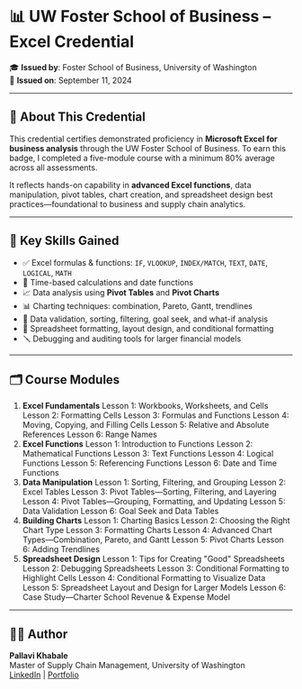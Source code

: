 # 📊 UW Foster School of Business – Excel Credential

🎓 **Issued by**: Foster School of Business, University of Washington  
📅 **Issued on**: September 11, 2024  

---

## 📘 About This Credential

This credential certifies demonstrated proficiency in **Microsoft Excel for business analysis** through the UW Foster School of Business. To earn this badge, I completed a five-module course with a minimum 80% average across all assessments.

It reflects hands-on capability in **advanced Excel functions**, data manipulation, pivot tables, chart creation, and spreadsheet design best practices—foundational to business and supply chain analytics.

---

## 🧠 Key Skills Gained

- ✅ Excel formulas & functions: `IF`, `VLOOKUP`, `INDEX/MATCH`, `TEXT`, `DATE`, `LOGICAL`, `MATH`
- 📅 Time-based calculations and date functions
- 📈 Data analysis using **Pivot Tables** and **Pivot Charts**
- 📊 Charting techniques: combination, Pareto, Gantt, trendlines
- 🧩 Data validation, sorting, filtering, goal seek, and what-if analysis
- 🎨 Spreadsheet formatting, layout design, and conditional formatting
- 🪛 Debugging and auditing tools for larger financial models

---

## 🗂 Course Modules

1. **Excel Fundamentals**
    Lesson 1: Workbooks, Worksheets, and Cells
    Lesson 2: Formatting Cells
    Lesson 3: Formulas and Functions
    Lesson 4: Moving, Copying, and Filling Cells
    Lesson 5: Relative and Absolute References
    Lesson 6: Range Names
2. **Excel Functions**
    Lesson 1: Introduction to Functions
    Lesson 2: Mathematical Functions
    Lesson 3: Text Functions
    Lesson 4: Logical Functions
    Lesson 5: Referencing Functions
    Lesson 6: Date and Time Functions
3. **Data Manipulation**
    Lesson 1: Sorting, Filtering, and Grouping
    Lesson 2: Excel Tables
    Lesson 3: Pivot Tables—Sorting, Filtering, and Layering
    Lesson 4: Pivot Tables—Grouping, Formatting, and Updating
    Lesson 5: Data Validation
    Lesson 6: Goal Seek and Data Tables
4. **Building Charts**
    Lesson 1: Charting Basics
    Lesson 2: Choosing the Right Chart Type
    Lesson 3: Formatting Charts
    Lesson 4: Advanced Chart Types—Combination, Pareto, and Gantt
    Lesson 5: Pivot Charts
    Lesson 6: Adding Trendlines
5. **Spreadsheet Design**
    Lesson 1: Tips for Creating "Good" Spreadsheets
    Lesson 2: Debugging Spreadsheets
    Lesson 3: Conditional Formatting to Highlight Cells
    Lesson 4: Conditional Formatting to Visualize Data
    Lesson 5: Spreadsheet Layout and Design for Larger Models
    Lesson 6: Case Study—Charter School Revenue & Expense Model

---

## 🧑‍💼 Author

**Pallavi Khabale**  
Master of Supply Chain Management, University of Washington  
[LinkedIn](https://www.linkedin.com/in/pallavi-khabale) | [Portfolio](https://pallavi-khabale.github.io/PallaviKhabalePortfolio/)
